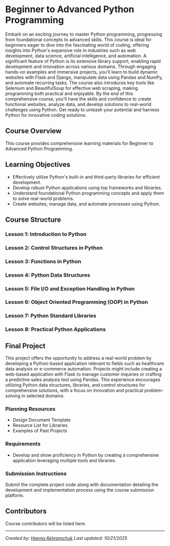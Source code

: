 # Beginner to Advanced Python Programming

Embark on an exciting journey to master Python programming, progressing from foundational concepts to advanced skills. This course is ideal for beginners eager to dive into the fascinating world of coding, offering insights into Python's expansive role in industries such as web development, data science, artificial intelligence, and automation. A significant feature of Python is its extensive library support, enabling rapid development and innovation across various domains. Through engaging hands-on examples and immersive projects, you'll learn to build dynamic websites with Flask and Django, manipulate data using Pandas and NumPy, and automate recurring tasks. The course also introduces key tools like Selenium and BeautifulSoup for effective web scraping, making programming both practical and enjoyable. By the end of this comprehensive course, you'll have the skills and confidence to create functional websites, analyze data, and develop solutions to real-world challenges using Python. Get ready to unleash your potential and harness Python for innovative coding solutions.

## Course Overview

This course provides comprehensive learning materials for Beginner to Advanced Python Programming.

## Learning Objectives

- Effectively utilize Python's built-in and third-party libraries for efficient development.
- Develop robust Python applications using top frameworks and libraries.
- Understand foundational Python programming concepts and apply them to solve real-world problems.
- Create websites, manage data, and automate processes using Python.

## Course Structure

### Lesson 1: Introduction to Python
### Lesson 2: Control Structures in Python
### Lesson 3: Functions in Python
### Lesson 4: Python Data Structures
### Lesson 5: File I/O and Exception Handling in Python
### Lesson 6: Object Oriented Programming (OOP) in Python
### Lesson 7: Python Standard Libraries
### Lesson 8: Practical Python Applications

## Final Project

This project offers the opportunity to address a real-world problem by developing a Python-based application relevant to fields such as healthcare data analysis or e-commerce automation. Projects might include creating a web-based application with Flask to manage customer inquiries or crafting a predictive sales analysis tool using Pandas. This experience encourages utilizing Python data structures, libraries, and control structures for comprehensive solutions, with a focus on innovation and practical problem-solving in selected domains.

### Planning Resources

- Design Document Template
- Resource List for Libraries
- Examples of Past Projects

### Requirements

- Develop and show proficiency in Python by creating a comprehensive application leveraging multiple tools and libraries.

### Submission Instructions

Submit the complete project code along with documentation detailing the development and implementation process using the course submission platform.

## Contributors

Course contributors will be listed here.

---

*Created by: [Hanna Akhramchuk](https://github.com/akhhanna20)*
*Last updated: 10/21/2025*